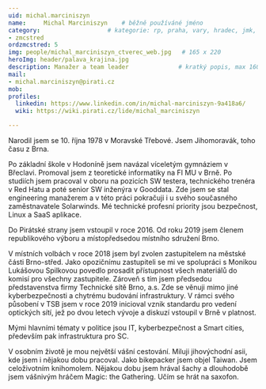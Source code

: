 ```yaml
---
uid: michal.marciniszyn
name:     Michal Marciniszyn  	# běžně používáné jméno
category:                 	# kategorie: rp, praha, vary, hradec, jmk, senat
- zmcstred
ordzmcstred: 5
img: people/michal_marciniszyn_ctverec_web.jpg   # 165 x 220
heroImg: header/palava_krajina.jpg
description: Manažer a team leader          	# kratký popis, max 160 znaků
mail:
- michal.marciniszyn@pirati.cz
mob:			  
profiles:              
  linkedin: https://www.linkedin.com/in/michal-marciniszyn-9a418a6/
  wiki: https://wiki.pirati.cz/lide/michal_marciniszyn

---
```


Narodil jsem se 10. října 1978 v Moravské Třebové. Jsem Jihomoravák, toho času z Brna.

Po základní škole v Hodoníně jsem navázal víceletým gymnáziem v Břeclavi. Promoval jsem z teoretické informatiky na FI MU v Brně. Po studiích jsem pracoval v oboru na pozicích SW testera, technického trenéra v Red Hatu a poté senior SW inženýra v Gooddata. Zde jsem se stal engineering manažerem a v této práci pokračuji i u svého současného zaměstnavatele Solarwinds. Mé technické profesní priority jsou bezpečnost, Linux a SaaS aplikace.

Do Pirátské strany jsem vstoupil v roce 2016. Od roku 2019 jsem členem republikového výboru a místopředsedou místního sdružení Brno.

V místních volbách v roce 2018 jsem byl zvolen zastupitelem na městské části Brno-střed. Jako opozičnímu zastupiteli se mi ve spolupráci s Monikou Lukášovou Spilkovou povedlo prosadit přístupnost všech materiálů do komisí pro všechny zastupitele. Zároveň s tím jsem předsedou představenstva firmy Technické sítě Brno, a.s. Zde se věnuji mimo jiné kyberbezpečnosti a chytrému budování infrastruktury. V rámci svého působení v TSB jsem v roce 2019 inicioval vznik standardu pro vedení optických sítí, jež po dvou letech vývoje a diskuzí vstoupil v Brně v platnost.

Mými hlavními tématy v politice jsou IT, kyberbezpečnost a Smart cities, především pak infrastruktura pro SC.

V osobním životě je mou největší vášní cestování. Miluji jihovýchodní asii, kde jsem i nějakou dobu pracoval. Jako bikepacker jsem objel Taiwan. Jsem celoživotním knihomolem. Nějakou dobu jsem hrával šachy a dlouhodobě jsem vášnivým hráčem Magic: the Gathering. Učím se hrát na saxofon.
